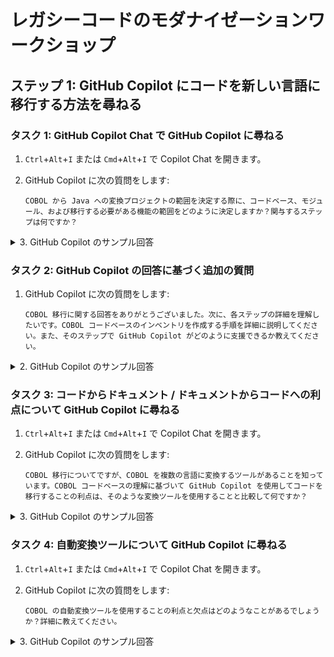 # レガシーコードのモダナイゼーションワークショップ

## ステップ 1: GitHub Copilot にコードを新しい言語に移行する方法を尋ねる

### タスク 1: GitHub Copilot Chat で GitHub Copilot に尋ねる

1. `Ctrl`+`Alt`+`I` または `Cmd`+`Alt`+`I` で Copilot Chat を開きます。
2. GitHub Copilot に次の質問をします:

    ```plaintext
    COBOL から Java への変換プロジェクトの範囲を決定する際に、コードベース、モジュール、および移行する必要がある機能の範囲をどのように決定しますか？関与するステップは何ですか？
    ```

<details>
<summary>3. GitHub Copilot のサンプル回答</summary>
COBOL から新しい言語への変換プロジェクトのコードベース、モジュール、および機能の範囲を決定するには、次の手順に従います:

1. **COBOL コードベースのインベントリ**:
   - すべての COBOL プログラム、スクリプト、および関連ファイルを特定します。
   - コードベースのサイズ (例: コード行数、ファイル数) を文書化します。

2. **モジュールとコンポーネントの特定**:
   - COBOL コードベースを論理的なモジュールとコンポーネントに分解します。
   - 各モジュールの目的と機能を文書化します。

3. **依存関係の分析**:
   - COBOL モジュール間の依存関係を特定します。
   - 外部依存関係 (例: データベース、サードパーティライブラリ) を文書化します。

4. **機能の評価**:
   - COBOL アプリケーションが提供するすべての機能をリストアップします。
   - ビジネスの重要性に基づいて機能を優先順位付けします。

5. **データ構造の評価**:
   - COBOL アプリケーションで使用されるデータ構造を文書化します。
   - データストレージメカニズム (例: ファイル、データベース) を特定します。

6. **ビジネスロジックのレビュー**:
   - COBOL コードに埋め込まれたビジネスルールとロジックを抽出して文書化します。

7. **統合ポイントの特定**:
   - 他のシステムとの統合ポイントを特定します。
   - インターフェースと通信プロトコルを文書化します。

8. **作業量の見積もり**:
   - 各モジュールと機能を変換するために必要な作業量を見積もります。
   - 複雑さ、サイズ、および依存関係を考慮します。

9. **テストと検証の計画**:
   - 変換された Java アプリケーションのテスト戦略を定義します。
   - 単体テスト、統合テスト、およびユーザー受け入れテストの計画を立てます。

10. **移行ロードマップの作成**:
    - タイムラインとマイルストーンを含む詳細な移行計画を作成します。
    - リスク評価と軽減戦略を含めます。

これらの手順に従うことで、COBOL から Java への変換プロジェクトの範囲を包括的に決定し、構造化された効率的な移行プロセスを確保できます。
</details>

### タスク 2: GitHub Copilot の回答に基づく追加の質問
1. GitHub Copilot に次の質問をします:

    ```plaintext
    COBOL 移行に関する回答をありがとうございました。次に、各ステップの詳細を理解したいです。COBOL コードベースのインベントリを作成する手順を詳細に説明してください。また、そのステップで GitHub Copilot がどのように支援できるか教えてください。
    ```

<details>
<summary>2. GitHub Copilot のサンプル回答</summary>
もちろん、COBOL コードベースのインベントリを作成するための詳細な手順と、そのステップで GitHub Copilot がどのように支援できるかを以下に示します:

### COBOL コードベースのインベントリ作成のステップバイステップ手順

1. **すべての COBOL プログラムとスクリプトを特定する**:
   - COBOL ソースファイルを含むすべてのディレクトリとサブディレクトリを特定します。
   - COBOL プログラムに一般的に使用されるファイル拡張子 (例: `.cbl`, `.cob`, `.cpy`) を特定します。

2. **ファイルをカタログ化する**:
   - すべての COBOL ファイルのリストを作成し、そのパスを含めます。
   - ファイルリスト作成プロセスを自動化するためのスクリプトやツールを使用します。

3. **ファイルメタデータを文書化する**:
   - 各ファイルのメタデータ (例: ファイルサイズ、最終更新日、作成者 (利用可能な場合)) を記録します。
   - バージョン管理システムのログを使用して履歴データを収集します。

4. **コードサイズを分析する**:
   - コードベース全体の総行数 (LOC) を計算します。
   - 個々のファイルおよびモジュールごとに LOC を分解します。

5. **依存関係を特定して文書化する**:
   - COBOL プログラム間の依存関係 (例: コピー帳、呼び出しプログラム) を特定します。
   - データベース接続やサードパーティライブラリなどの外部依存関係を文書化します。

6. **機能ごとにファイルを分類する**:
   - 機能に基づいてファイルをグループ化します (例: データ処理、ユーザーインターフェース、レポート作成)。
   - アプリケーション構造の概要を作成します。

7. **インベントリをレビューして検証する**:
   - チームメンバーとインベントリをレビューして、完全性と正確性を確認します。
   - 実際のコードベースとインベントリを照合して、欠落しているファイルを特定します。

### GitHub Copilot が支援できる方法

1. **ファイルリストの自動化**:
   - GitHub Copilot は、ディレクトリ構造内のすべての COBOL ファイルをリストアップするスクリプトの作成を支援できます。
   - Python の例:

   ```python
   // filepath: /path/to/inventory_script.py
   import os

   def list_cobol_files(directory):
       cobol_files = []
       for root, dirs, files in os.walk(directory):
           for file in files:
               if file.endswith(('.cbl', '.cob', '.cpy')):
                   cobol_files.append(os.path.join(root, file))
       return cobol_files

   directory = '/path/to/cobol/codebase'
   cobol_files = list_cobol_files(directory)
   for file in cobol_files:
       print(file)
   ```

2. **コード行数の計算**:
   - GitHub Copilot は、各ファイルの LOC を計算するスクリプトの作成を支援できます。
   - Python の例:

   ```python
   // filepath: /path/to/loc_script.py
   def count_lines_of_code(file_path):
       with open(file_path, 'r') as file:
           return len(file.readlines())

   total_loc = 0
   for file in cobol_files:
       total_loc += count_lines_of_code(file)

   print(f'Total Lines of Code: {total_loc}')
   ```

3. **メタデータの抽出**:
   - GitHub Copilot は、ファイルメタデータを抽出するスクリプトの作成を支援できます。
   - Python の例:

   ```python
   // filepath: /path/to/metadata_script.py
   import os
   import time

   def get_file_metadata(file_path):
       file_stats = os.stat(file_path)
       return {
           'size': file_stats.st_size,
           'last_modified': time.ctime(file_stats.st_mtime),
           'author': 'unknown'  # 作成者情報が利用できない場合のプレースホルダー
       }

   for file in cobol_files:
       metadata = get_file_metadata(file)
       print(f'{file}: {metadata}')
   ```

4. **依存関係の特定**:
   - GitHub Copilot は、COBOL ファイル内の依存関係を特定するスクリプトの作成を支援できます。
   - Python の例:

   ```python
   // filepath: /path/to/dependency_script.py
   def find_dependencies(file_path):
       dependencies = []
       with open(file_path, 'r') as file:
           for line in file:
               if 'COPY' in line or 'CALL' in line:
                   dependencies.append(line.strip())
       return dependencies

   for file in cobol_files:
       dependencies = find_dependencies(file)
       print(f'{file} dependencies: {dependencies}')
   ```

GitHub Copilot を活用してこれらのタスクを自動化することで、COBOL コードベースのインベントリを効率的に作成し、移行プロジェクトに必要な情報を収集できます。
</details>

### タスク 3: コードからドキュメント / ドキュメントからコードへの利点について GitHub Copilot に尋ねる

1. `Ctrl`+`Alt`+`I` または `Cmd`+`Alt`+`I` で Copilot Chat を開きます。

2. GitHub Copilot に次の質問をします:

    ```plaintext
    COBOL 移行についてですが、COBOL を複数の言語に変換するツールがあることを知っています。COBOL コードベースの理解に基づいて GitHub Copilot を使用してコードを移行することの利点は、そのような変換ツールを使用することと比較して何ですか？
    ```

<details>
<summary>3. GitHub Copilot のサンプル回答</summary>
COBOL コードベースの理解に基づいて GitHub Copilot を使用して COBOL コードを移行することには、自動変換ツールを使用することと比較していくつかの利点があります。以下に主要な利点を示します:

### 1. **カスタマイズと柔軟性**
   - **カスタマイズされたソリューション**: GitHub Copilot を使用すると、汎用的な変換ルールに依存するのではなく、特定の要件やビジネスロジックに合わせたカスタムコードを作成できます。
   - **柔軟性**: アプリケーションのニーズに合わせた設計上の決定や最適化を行うことができ、自動ツールでは不可能な場合があります。

### 2. **コード品質と保守性**
   - **読みやすいコード**: GitHub Copilot で生成されたコードは、ターゲット言語の標準的なコーディングプラクティスや規約に従うため、読みやすく保守しやすいことが多いです。
   - **リファクタリング**: 移行プロセス中にコードをリファクタリングして改善することができ、結果として得られるコードベースがクリーンで保守しやすくなります。

### 3. **理解とコントロール**
   - **深い理解**: GitHub Copilot を使用して手動でコードを移行することで、元の COBOL コードと新しいコードベースの両方を深く理解することができ、将来の保守や拡張に役立ちます。
   - **移行のコントロール**: 移行プロセスを完全にコントロールでき、エッジケース、複雑なビジネスロジック、特定の要件を処理することができます。

### 4. **エラーハンドリングとデバッグ**
   - **カスタムエラーハンドリング**: 自動ツールが提供する汎用的なエラーハンドリングに依存するのではなく、アプリケーションに適したカスタムエラーハンドリングとロギングメカニズムを実装できます。
   - **デバッグ**: 手動でコードを移行することで、アプリケーションの各部分を徹底的にテストしてデバッグし、新しい環境で正しく動作することを確認できます。

### 5. **最新技術との統合**
   - **最新のプラクティス**: 移行プロセス中に最新の開発プラクティス、フレームワーク、およびライブラリを統合することができ、自動ツールでは不可能な場合があります。
   - **シームレスな統合**: データベース、API、サードパーティサービスなど、システムの他の部分とのシームレスな統合を確保できます。

### 6. **段階的な移行**
   - **ステップバイステップの移行**: GitHub Copilot を使用すると、コードを段階的に移行し、各部分をテストして検証してから次に進むことができます。これにより、エラーのリスクが軽減され、移行プロセスが管理しやすくなります。
   - **並行開発**: 既存の COBOL アプリケーションを引き続き開発および保守しながら、新しい言語への移行を段階的に進めることができます。

### 例: GitHub Copilot を使用して COBOL サブルーチンを Python に移行する

#### COBOL サブルーチン
```cobol
INITIALIZE-EMPLOYEES.
    MOVE "E001" TO EMPLOYEE-ID(1).
    MOVE "Alice Johnson" TO EMPLOYEE-NAME(1).
    MOVE "HR" TO DEPARTMENT(1).
    MOVE 70000.00 TO GROSS-SALARY(1).
    ...
```

#### GitHub Copilot を使用した Python 関数
```python
class Employee:
    def __init__(self, emp_id, name, department, gross_salary):
        self.emp_id = emp_id
        self.name = name
        self.department = department
        self.gross_salary = gross_salary

def initialize_employees():
    employees = []
    employees.append(Employee("E001", "Alice Johnson", "HR", 70000.00))
    employees.append(Employee("E002", "Bob Smith", "IT", 85000.00))
    employees.append(Employee("E003", "Charlie Brown", "Finance", 60000.00))
    employees.append(Employee("E004", "David Wilson", "Marketing", 75000.00))
    employees.append(Employee("E005", "Eve Davis", "HR", 75000.00))
    return employees

# 使用例
employees = initialize_employees()
for emp in employees:
    print(f"ID: {emp.emp_id}, Name: {emp.name}, Department: {emp.department}, Gross Salary: {emp.gross_salary}")
```

### 結論
自動変換ツールは大規模なコードベースを迅速に変換するのに役立ちますが、GitHub Copilot を使用して手動で COBOL コードを移行することで、カスタマイズ、コントロール、および結果として得られるコードの理解が向上します。このアプローチは、コードの品質、保守性、および最新の開発プラクティスや技術との統合を確保します。
</details>

### タスク 4: 自動変換ツールについて GitHub Copilot に尋ねる

1. `Ctrl`+`Alt`+`I` または `Cmd`+`Alt`+`I` で Copilot Chat を開きます。

2. GitHub Copilot に次の質問をします:

    ```plaintext
    COBOL の自動変換ツールを使用することの利点と欠点はどのようなことがあるでしょうか？詳細に教えてください。
    ```

<details>
<summary>3. GitHub Copilot のサンプル回答</summary>
COBOL の自動変換ツールを使用することの利点と欠点について、以下に詳細に説明します。

### 利点

1. **迅速な変換**:
   - 自動変換ツールは一括でコードを変換するため、手動での変換に比べて非常に迅速に移行を進めることができます。
   - 大規模なコードベースでも短期間で変換が可能です。

2. **一貫性**:
   - 変換ツールは一貫した変換ルールに基づいてコードを変換するため、変換後のコードに一貫性があります。
   - すべてのコードが同じスタイルとパターンで変換されるため、コードの可読性が向上します。

3. **専門知識の不要**:
   - 変換ツールは COBOL とターゲット言語の専門知識がなくても使用できるため、開発者のスキルセットに依存しません。
   - 開発チーム全体での学習コストを削減できます。

4. **エラーの削減**:
   - 自動変換ツールは人為的なミスを減らすことができます。
   - 手動変換に比べて、変換中のエラーが少なくなります。

5. **コスト削減**:
   - 迅速な変換とエラーの削減により、プロジェクトの総コストを削減できます。
   - 手動での変換に比べて、開発時間とリソースを節約できます。

### 欠点

1. **カスタマイズ性の欠如**:
   - 自動変換ツールは一般的な変換ルールに基づいて動作するため、特定のプロジェクトやビジネスロジックに合わせたカスタマイズが難しい場合があります。
   - 特殊な要件や独自のビジネスロジックを持つコードの変換には不向きです。

2. **コードの理解不足**:
   - 自動変換ツールはコードの文脈やビジネスロジックを理解せずに変換を行うため、変換後のコードが最適化されていない場合があります。
   - ビジネスロジックの意図を正確に反映できないことがあります。

3. **テストと検証の必要性**:
   - 自動変換後のコードは、必ずしも完全に動作するわけではないため、徹底的なテストと検証が必要です。
   - 変換ツールが生成したコードにバグやパフォーマンスの問題が含まれている可能性があります。

4. **依存関係の問題**:
   - 自動変換ツールは、外部依存関係やシステム間の統合ポイントを適切に処理できない場合があります。
   - これにより、変換後のシステムが正しく動作しないリスクがあります。

5. **学習曲線**:
   - 自動変換ツールの使用方法や設定に関する学習が必要です。
   - ツールの使い方を習得するための時間とリソースが必要です。

### 結論

自動変換ツールは迅速な変換、一貫性、専門知識の不要、エラーの削減、コスト削減といった利点がありますが、カスタマイズ性の欠如、コードの理解不足、テストと検証の必要性、依存関係の問題、学習曲線といった欠点もあります。プロジェクトの要件やリソースに応じて、自動変換ツールを使用するかどうかを慎重に判断することが重要です。
</details>
